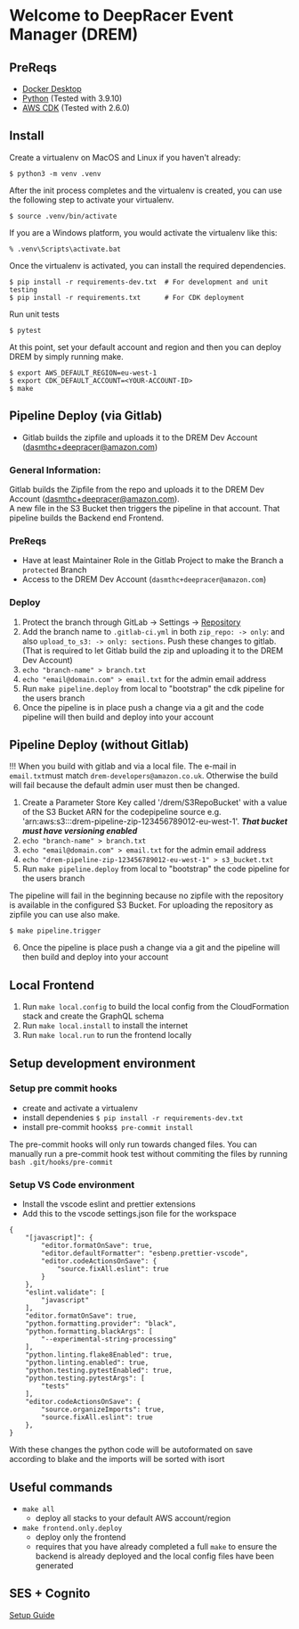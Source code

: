 # Welcome to DeepRacer Event Manager (DREM)

## PreReqs

-   [Docker Desktop](https://www.docker.com/)
-   [Python](https://www.python.org/) (Tested with 3.9.10)
-   [AWS CDK](https://aws.amazon.com/cdk/) (Tested with 2.6.0)

## Install

Create a virtualenv on MacOS and Linux if you haven't already:

```
$ python3 -m venv .venv
```

After the init process completes and the virtualenv is created, you can use the following
step to activate your virtualenv.

```
$ source .venv/bin/activate
```

If you are a Windows platform, you would activate the virtualenv like this:

```
% .venv\Scripts\activate.bat
```

Once the virtualenv is activated, you can install the required dependencies.

```
$ pip install -r requirements-dev.txt  # For development and unit testing
$ pip install -r requirements.txt      # For CDK deployment
```

Run unit tests

```
$ pytest
```

At this point, set your default account and region and then you can deploy DREM by simply running make.

```
$ export AWS_DEFAULT_REGION=eu-west-1
$ export CDK_DEFAULT_ACCOUNT=<YOUR-ACCOUNT-ID>
$ make
```

## Pipeline Deploy (via Gitlab)

- Gitlab builds the zipfile and uploads it to the DREM Dev Account (dasmthc+deepracer@amazon.com)

### General Information:
Gitlab builds the Zipfile from the repo and uploads it to the DREM Dev Account (dasmthc+deepracer@amazon.com).  
A new file in the S3 Bucket then triggers the pipeline in that account. That pipeline builds the Backend end Frontend.

### PreReqs

- Have at least Maintainer Role in the Gitlab Project to make the Branch a `protected` Branch
- Access to the DREM Dev Account (`dasmthc+deepracer@amazon.com`)

### Deploy
1. Protect the branch through GitLab -> Settings -> [Repository](https://gitlab.aws.dev/dasmthc/deepracer-event-manager/-/settings/repository)
2. Add the branch name to `.gitlab-ci.yml` in both `zip_repo: -> only`: and also `upload_to_s3: -> only: sections`. Push these changes to gitlab. (That is required to let Gitlab build the zip and uploading it to the DREM Dev Account)
3. `echo "branch-name" > branch.txt`
4. `echo "email@domain.com" > email.txt` for the admin email address
5. Run `make pipeline.deploy` from local to "bootstrap" the cdk pipeline for the users branch
6. Once the pipeline is in place push a change via a git and the code pipeline will then build and deploy into your account

## Pipeline Deploy (without Gitlab)
!!! When you build with gitlab and via a local file. The e-mail in `email.txt`must match `drem-developers@amazon.co.uk`. Otherwise the build will fail because the default admin user must then be changed.

1. Create a Parameter Store Key called '/drem/S3RepoBucket' with a value of the S3 Bucket ARN for the codepipeline source e.g. 'arn:aws:s3:::drem-pipeline-zip-123456789012-eu-west-1'. ___That bucket must have versioning enabled___
2. `echo "branch-name" > branch.txt`
3. `echo "email@domain.com" > email.txt` for the admin email address
4. `echo "drem-pipeline-zip-123456789012-eu-west-1" > s3_bucket.txt`
4. Run `make pipeline.deploy` from local to "bootstrap" the code pipeline for the users branch

The pipeline will fail in the beginning because no zipfile with the repository is available in the configured S3 Bucket. 
For uploading the repository as zipfile you can use also make.
```
$ make pipeline.trigger
```

6. Once the pipeline is place push a change via a git and the pipeline will then build and deploy into your account

## Local Frontend

1. Run `make local.config` to build the local config from the CloudFormation stack and create the GraphQL schema
2. Run `make local.install` to install the internet
3. Run `make local.run` to run the frontend locally

## Setup development environment

### Setup pre commit hooks

-   create and activate a virtualenv
-   install dependenies `$ pip install -r requirements-dev.txt `
-   install pre-commit hooks`$ pre-commit install`

The pre-commit hooks will only run towards changed files. You can manually run a pre-commit hook test without commiting the files by running `bash .git/hooks/pre-commit`

### Setup VS Code environment

-   Install the vscode eslint and prettier extensions
-   Add this to the vscode settings.json file for the workspace

```
{
    "[javascript]": {
        "editor.formatOnSave": true,
        "editor.defaultFormatter": "esbenp.prettier-vscode",
        "editor.codeActionsOnSave": {
            "source.fixAll.eslint": true
        }
    },
    "eslint.validate": [
        "javascript"
    ],
    "editor.formatOnSave": true,
    "python.formatting.provider": "black",
    "python.formatting.blackArgs": [
        "--experimental-string-processing"
    ],
    "python.linting.flake8Enabled": true,
    "python.linting.enabled": true,
    "python.testing.pytestEnabled": true,
    "python.testing.pytestArgs": [
        "tests"
    ],
    "editor.codeActionsOnSave": {
        "source.organizeImports": true,
        "source.fixAll.eslint": true
    },
}
```

With these changes the python code will be autoformated on save according to blake and the imports will be sorted with isort

## Useful commands

-   `make all`
    -   deploy all stacks to your default AWS account/region
-   `make frontend.only.deploy`
    -   deploy only the frontend
    -   requires that you have already completed a full `make` to ensure the backend is already deployed and the local config files have been generated

## SES + Cognito

[Setup Guide](./SES.md)
